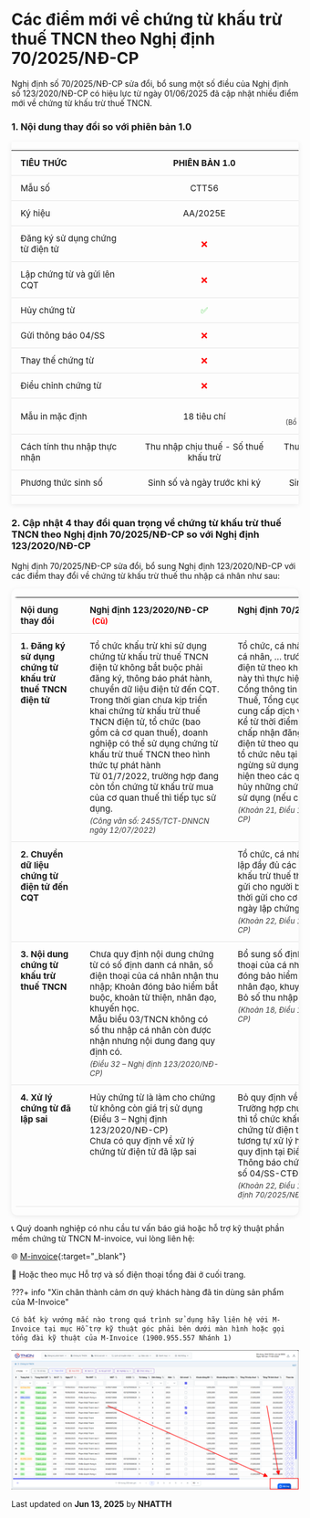 # **Các điểm mới về chứng từ khấu trừ thuế TNCN theo Nghị định 70/2025/NĐ-CP**

Nghị định số 70/2025/NĐ-CP sửa đổi, bổ sung một số điều của Nghị định số 123/2020/NĐ-CP có hiệu lực từ ngày 01/06/2025 đã cập nhật nhiều điểm mới về chứng từ khấu trừ thuế TNCN.

### **1. Nội dung thay đổi so với phiên bản 1.0**

<style>
  .table-wrapper {
    overflow-x: auto;
    margin: 1em 0;
    border-radius: 0px;
    box-shadow: 0 2px 8px rgba(0, 0, 0, 0.08);
  }

  table.theme-table {
    width: 100%;
    border-collapse: separate;
    border-spacing: 0;
    min-width: 700px;
    font-size: 15px;
    overflow: hidden;
  }

  /* Header (TH) */
  body[data-md-color-scheme="default"] .theme-table th {
    background-color: #2c3e50;
    color: #fff;
    border: 1px solid #d0d0d0;
  }

  body[data-md-color-scheme="slate"] .theme-table th {
    background-color: #202f3f;
    color: #f8f8f8;
    border: 1px solid #3a3a3a;
  }

  /* Cell */
  body[data-md-color-scheme="default"] .theme-table td {
    background-color: #fff;
    color: #000;
    transition: background-color 0.3s;
    border: 1px solid #e0e0e0;
  }

  body[data-md-color-scheme="slate"] .theme-table td {
    background-color: #1e2129;
    color: #e0e0e0;
    transition: background-color 0.3s;
    border: 1px solid #3a3a3a;
  }

  /* Hover */
  body[data-md-color-scheme="default"] .theme-table tbody tr:hover td {
    background-color: #f0f6ff;
  }

  body[data-md-color-scheme="slate"] .theme-table tbody tr:hover td {
    background-color: #2a2f3a;
  }

  /* Padding & border */
  .theme-table th,
  .theme-table td {
    padding: 12px 16px;
    border-bottom: 1px solid rgba(128, 128, 128, 0.2);
    text-align: center;
  }

  .theme-table th:first-child,
  .theme-table td:first-child {
    text-align: left;
  }

  .theme-table small {
    font-size: 12px;
    opacity: 0.85;
  }
</style>

<div class="table-wrapper">
  <table class="theme-table">
    <thead>
      <tr>
        <th>TIÊU THỨC</th>
        <th>PHIÊN BẢN 1.0</th>
        <th>PHIÊN BẢN 2.0</th>
      </tr>
    </thead>
    <tbody>
      <tr>
        <td>Mẫu số</td>
        <td>CTT56</td>
        <td>03/TNCN</td>
      </tr>
      <tr>
        <td>Ký hiệu</td>
        <td>AA/2025E</td>
        <td>CT/25E</td>
      </tr>
      <tr>
        <td>Đăng ký sử dụng chứng từ điện tử</td>
        <td style="color: red;">❌</td>
        <td style="color: limegreen;">✅</td>
      </tr>
      <tr>
        <td>Lập chứng từ và gửi lên CQT</td>
        <td style="color: red;">❌</td>
        <td style="color: limegreen;">✅</td>
      </tr>
      <tr>
        <td>Hủy chứng từ</td>
        <td style="color: limegreen;">✅</td>
        <td style="color: red;">❌</td>
      </tr>
      <tr>
        <td>Gửi thông báo 04/SS</td>
        <td style="color: red;">❌</td>
        <td style="color: limegreen;">✅</td>
      </tr>
      <tr>
        <td>Thay thế chứng từ</td>
        <td style="color: red;">❌</td>
        <td style="color: limegreen;">✅</td>
      </tr>
      <tr>
        <td>Điều chỉnh chứng từ</td>
        <td style="color: red;">❌</td>
        <td style="color: limegreen;">✅</td>
      </tr>
      <tr>
        <td>Mẫu in mặc định</td>
        <td>18 tiêu chí</td>
        <td>19 tiêu chí<br><small>(Bổ sung khoản từ thiện, nhân đạo)</small></td>
      </tr>
      <tr>
        <td>Cách tính thu nhập thực nhận</td>
        <td>Thu nhập chịu thuế - Số thuế khấu trừ</td>
        <td>Thu nhập tính thuế - Số thuế khấu trừ</td>
      </tr>
      <tr>
        <td>Phương thức sinh số</td>
        <td>Sinh số và ngày trước khi ký</td>
        <td>Sinh số và ngày sau khi ký</td>
      </tr>
    </tbody>
  </table>
</div>

### **2. Cập nhật 4 thay đổi quan trọng về chứng từ khấu trừ thuế TNCN theo Nghị định 70/2025/NĐ-CP so với Nghị định 123/2020/NĐ-CP**

Nghị định 70/2025/NĐ-CP sửa đổi, bổ sung Nghị định 123/2020/NĐ-CP với các điểm thay đổi về chứng từ khấu trừ thuế thu nhập cá nhân như sau:

<style>
  .responsive-table {
    overflow-x: auto;
    margin: 1em 0;
    border-radius: 10px;
    box-shadow: 0 2px 8px rgba(0, 0, 0, 0.08);
  }

  .responsive-table table {
    width: 100%;
    border-collapse: separate;
    border-spacing: 0;
    min-width: 700px;
    font-size: 15px;
    border-radius: 10px;
    overflow: hidden;
  }

  body[data-md-color-scheme="default"] .responsive-table thead th {
    background-color: #2c3e50;
    color: #fff;
  }

  body[data-md-color-scheme="slate"] .responsive-table thead th {
    background-color: #202f3f;
    color: #f8f8f8;
  }

  body[data-md-color-scheme="default"] .responsive-table td {
    background-color: #fff;
    color: #000;
    transition: background-color 0.3s;
    border: 1px solid #e0e0e0;
    
  }

  body[data-md-color-scheme="slate"] .responsive-table td {
    background-color: #1e2129;
    color: #e0e0e0;
    transition: background-color 0.3s;
    border: 1px solid #3a3a3a;
  }

    body[data-md-color-scheme="default"] .responsive-table th {
    border: 1px solid #d0d0d0;
  }

  body[data-md-color-scheme="slate"] .responsive-table th {
    border: 1px solid #3a3a3a;
  }

  body[data-md-color-scheme="default"] .responsive-table tbody tr:hover td {
    background-color: #f0f6ff;
  }

  body[data-md-color-scheme="slate"] .responsive-table tbody tr:hover td {
    background-color: #2a2f3a;
  }

  .responsive-table th,
  .responsive-table td {
    padding: 12px 16px;
    border-bottom: 1px solid rgba(128, 128, 128, 0.2);
    text-align: left;
    vertical-align: top;
  }

  .responsive-table td em {
    font-size: 13px;
    display: block;
    margin-top: 4px;
    opacity: 0.85;
  }

  .responsive-table th span {
    font-weight: normal;
    font-size: 13px;
    margin-left: 4px;
  }
</style>

<div class="responsive-table">
  <table>
    <thead>
      <tr>
        <th>Nội dung thay đổi</th>
        <th>Nghị định 123/2020/NĐ-CP <span style="color: red; font-weight: bold;">(Cũ)</span></th>
        <th>Nghị định 70/2025/NĐ-CP <span style="color: red; font-weight: bold;">(Mới)</span></th>
      </tr>
    </thead>
    <tbody>
      <tr>
        <td><strong>1. Đăng ký sử dụng chứng từ khấu trừ thuế TNCN điện tử</strong></td>
        <td>
          Tổ chức khấu trừ khi sử dụng chứng từ khấu trừ thuế TNCN điện tử không bắt buộc phải đăng ký, thông báo phát hành, chuyển dữ liệu điện tử đến CQT.<br>
          Trong thời gian chưa kịp triển khai chứng từ khấu trừ thuế TNCN điện tử, tổ chức (bao gồm cả cơ quan thuế), doanh nghiệp có thể sử dụng chứng từ khấu trừ thuế TNCN theo hình thức tự phát hành<br>
          Từ 01/7/2022, trường hợp đang còn tồn chứng từ khấu trừ mua của cơ quan thuế thì tiếp tục sử dụng.<br>
          <em>(Công văn số: 2455/TCT-DNNCN ngày 12/07/2022)</em>
        </td>
        <td>
          Tổ chức, cá nhân khấu trừ thuế thu nhập cá nhân, … trước khi sử dụng chứng từ điện tử theo khoản 1 Điều 30 Nghị định này thì thực hiện đăng ký sử dụng qua Cổng thông tin điện tử của Tổng cục Thuế, Tổng cục Hải quan hoặc tổ chức cung cấp dịch vụ hóa đơn điện tử.<br>
          Kể từ thời điểm cơ quan quản lý thuế chấp nhận đăng ký sử dụng chứng từ điện tử theo quy định tại Nghị định này, tổ chức nêu tại khoản 1 Điều này phải ngừng sử dụng chứng từ điện tử đã thực hiện theo các quy định trước đây, tiêu hủy những chứng từ giấy còn tồn chưa sử dụng (nếu có) theo quy định.<br>
          <em>(Khoản 21, Điều 1 – Nghị định 70/2025/NĐ-CP)</em>
        </td>
      </tr>
      <tr>
        <td><strong>2. Chuyển dữ liệu chứng từ điện tử đến CQT</strong></td>
        <td></td>
        <td>
          Tổ chức, cá nhân khấu trừ thuế sau khi lập đầy đủ các nội dung trên chứng từ khấu trừ thuế thu nhập cá nhân điện tử gửi cho người bị khấu trừ thuế và đồng thời gửi cho cơ quan thuế ngay trong ngày lập chứng từ.<br>
          <em>(Khoản 22, Điều 1 – Nghị định 70/2025/NĐ-CP)</em>
        </td>
      </tr>
      <tr>
        <td><strong>3. Nội dung chứng từ khấu trừ thuế TNCN</strong></td>
        <td>
          Chưa quy định nội dung chứng từ có số định danh cá nhân, số điện thoại của cá nhân nhận thu nhập; Khoản đóng bảo hiểm bắt buộc, khoản từ thiện, nhân đạo, khuyến học.<br>
          Mẫu biểu 03/TNCN không có số thu nhập cá nhân còn được nhận nhưng nội dung đang quy định có. <br>
          <em>(Điều 32 – Nghị định 123/2020/NĐ-CP)</em>
        </td>
        <td>
          Bổ sung số định danh cá nhân, số điện thoại của cá nhân nhận thu nhập; Khoản đóng bảo hiểm bắt buộc, khoản từ thiện, nhân đạo, khuyến học.<br>
          Bỏ số thu nhập cá nhân còn được nhận. <br>
          <em>(Khoản 18, Điều 1 – Nghị định 70/2025/NĐ-CP)</em>
        </td>
      </tr>
      <tr>
        <td><strong>4. Xử lý chứng từ đã lập sai</strong></td>
        <td>
          Hủy chứng từ là làm cho chứng từ không còn giá trị sử dụng (Điều 3 – Nghị định 123/2020/NĐ-CP)<br>
          Chưa có quy định về xử lý chứng từ điện tử đã lập sai<br>
        </td>
        <td>
          Bỏ quy định về hủy chứng từ đã lập<br>
          Trường hợp chứng từ điện tử đã lập sai thì tổ chức khấu trừ thuế thực hiện xử lý chứng từ điện tử đã lập theo nguyên tắc tương tự xử lý hóa đơn điện tử đã lập quy định tại Điều 19 Nghị định này. Thông báo chứng từ đã lập sai theo Mẫu số 04/SS-CTĐT… <br>
          <em>(Khoản 22, Điều 1 và Khoản 4, Điều 2 – Nghị định 70/2025/NĐ-CP)</em>
        </td>
      </tr>
    </tbody>
  </table>
</div>

📞 Quý doanh nghiệp có nhu cầu tư vấn báo giá hoặc hỗ trợ kỹ thuật phần mềm chứng từ TNCN M-invoice, vui lòng liên hệ:

🌐 [M-invoice](https://minvoice.vn/){:target="\_blank"}

📱 Hoặc theo mục Hỗ trợ và số điện thoại tổng đài ở cuối trang.

???+ info "Xin chân thành cảm ơn quý khách hàng đã tin dùng sản phẩm của M-Invoice"

    Có bất kỳ vướng mắc nào trong quá trình sử dụng hãy liên hệ với M-Invoice tại mục Hỗ trợ kỹ thuật góc phải bên dưới màn hình hoặc gọi tổng đài kỹ thuật của M-Invoice (1900.955.557 Nhánh 1)

![Hình 8](../assets/images/chung-tu/hotro.png)

<div class="last-updated">Last updated on <strong>Jun 13, 2025</strong> by <strong>NHATTH</strong></div>
